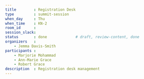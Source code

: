 ```yaml
---
title        : Registration Desk
type         : summit-session
when_day     : Thu
when_time    : KN-2
room_id      : 
session_slack: 
status       : done             # draft, review-content, done
organizers   :
    - Jemma Davis-Smith
participants :
    - Marjorie Mohammad
    - Ann-Marie Grace
    - Robert Grace
description  : Registration desk management
---
```


